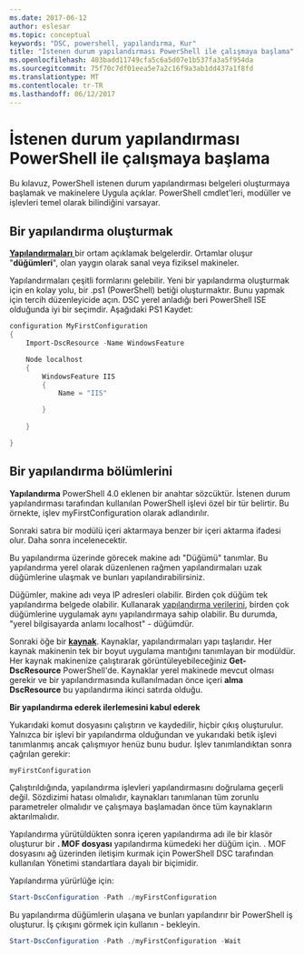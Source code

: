 ```yaml
---
ms.date: 2017-06-12
author: eslesar
ms.topic: conceptual
keywords: "DSC, powershell, yapılandırma, Kur"
title: "İstenen durum yapılandırması PowerShell ile çalışmaya başlama"
ms.openlocfilehash: 403badd11749cfa5c6a5d07e1b537fa3a5f954da
ms.sourcegitcommit: 75f70c7df01eea5e7a2c16f9a3ab1dd437a1f8fd
ms.translationtype: MT
ms.contentlocale: tr-TR
ms.lasthandoff: 06/12/2017
---
```

# <a name="getting-started-with-powershell-desired-state-configuration"></a>İstenen durum yapılandırması PowerShell ile çalışmaya başlama #

Bu kılavuz, PowerShell istenen durum yapılandırması belgeleri oluşturmaya başlamak ve makinelere Uygula açıklar. PowerShell cmdlet'leri, modüller ve işlevleri temel olarak bilindiğini varsayar. 


## <a name="create-a-configuration"></a>Bir yapılandırma oluşturmak ##

[**Yapılandırmaları** ](https://msdn.microsoft.com/en-us/powershell/dsc/configurations) bir ortam açıklamak belgelerdir. Ortamlar oluşur "**düğümleri**", olan yaygın olarak sanal veya fiziksel makineler. 

Yapılandırmaları çeşitli formlarını gelebilir. Yeni bir yapılandırma oluşturmak için en kolay yolu, bir .ps1 (PowerShell) betiği oluşturmaktır. Bunu yapmak için tercih düzenleyicide açın. DSC yerel anladığı beri PowerShell ISE olduğunda iyi bir seçimdir. Aşağıdaki PS1 Kaydet:

```powershell
configuration MyFirstConfiguration
{
    Import-DscResource -Name WindowsFeature

    Node localhost
    {
        WindowsFeature IIS
        {
            Name = "IIS"

        }
        
    }

}
```
## <a name="parts-of-a-configuration"></a>Bir yapılandırma bölümlerini ##
**Yapılandırma** PowerShell 4.0 eklenen bir anahtar sözcüktür. İstenen durum yapılandırması tarafından kullanılan PowerShell işlevi özel bir tür belirtir. Bu örnekte, işlev myFirstConfiguration olarak adlandırılır. 

Sonraki satıra bir modülü içeri aktarmaya benzer bir içeri aktarma ifadesi olur. Daha sonra incelenecektir.

Bu yapılandırma üzerinde görecek makine adı "Düğümü" tanımlar. Bu yapılandırma yerel olarak düzenlenen rağmen yapılandırmaları uzak düğümlerine ulaşmak ve bunları yapılandırabilirsiniz. 

Düğümler, makine adı veya IP adresleri olabilir. Birden çok düğüm tek yapılandırma belgede olabilir. Kullanarak [yapılandırma verilerini](https://msdn.microsoft.com/en-us/powershell/dsc/configdata), birden çok düğümlerine uygulamak aynı yapılandırmaya sahip olabilir. Bu durumda, "yerel bilgisayarda anlamı localhost" - düğümdür. 

Sonraki öğe bir [ **kaynak**](https://msdn.microsoft.com/en-us/powershell/dsc/resources). Kaynaklar, yapılandırmaları yapı taşlarıdır. Her kaynak makinenin tek bir boyut uygulama mantığını tanımlayan bir modüldür. Her kaynak makinenize çalıştırarak görüntüleyebileceğiniz **Get-DscResource** PowerShell'de. Kaynaklar yerel makinede mevcut olması gerekir ve bir yapılandırmasında kullanılmadan önce içeri **alma DscResource** bu yapılandırma ikinci satırda olduğu. 

**Bir yapılandırma ederek ilerlemesini kabul ederek**

Yukarıdaki komut dosyasını çalıştırın ve kaydedilir, hiçbir çıkış oluşturulur. Yalnızca bir işlevi bir yapılandırma olduğundan ve yukarıdaki betik işlevi tanımlanmış ancak çalışmıyor henüz bunu budur. İşlev tanımlandıktan sonra çağrılan gerekir:
```powershell
myFirstConfiguration
```

Çalıştırıldığında, yapılandırma işlevleri yapılandırmasını doğrulama geçerli değil. Sözdizimi hatası olmalıdır, kaynakları tanımlanan tüm zorunlu parametreler olmalıdır ve çalışmaya başlamadan önce tüm kaynakların aktarılmalıdır.

Yapılandırma yürütüldükten sonra içeren yapılandırma adı ile bir klasör oluşturur bir **. MOF dosyası** yapılandırma kümedeki her düğüm için. . MOF dosyasını ağ üzerinden iletişim kurmak için PowerShell DSC tarafından kullanılan Yönetimi standartlara dayalı bir biçimidir.

Yapılandırma yürürlüğe için:
```powershell
Start-DscConfiguration -Path ./myFirstConfiguration
```
Bu yapılandırma düğümlerin ulaşana ve bunları yapılandırır bir PowerShell iş oluşturur. İş çıkışını görmek için kullanın - bekleyin. 
```powershell
Start-DscConfiguration -Path ./myFirstConfiguration -Wait
```

